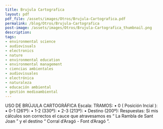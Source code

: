 ```yaml
---
title: Brujula Cartografica
layout: pdf
pdf_file: /assets/images/Otros/Brujula-Cartografica.pdf
permalink: /blog/Otros/Brujula-Cartografica
post-image: /assets/images/Otros/Brujula-Cartografica_thumbnail.png
description:
tags:
- environmental science
- audiovisuals
- electronics
- nature
- environmental education
- environmental management
- ciencias ambientales
- audiovisuales
- electrónica
- naturaleza
- educación ambiental
- gestión medioambiental
---
```


USO DE BRÚJULA CARTOGRÁFICA Escala: TRAMOS: • 0 ( Posición Incial ): • 0-1 (261º): • 1-2 (330º): • 2-3 (213º): • Destino (200º): Respuestas: Si mis cálculos son correctos el cauce que atravesamos es “ La Rambla de Sant Joan ” y el destino “ Corral d’Aragó - Font d’Aragó ”.

